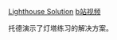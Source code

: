 [Lighthouse Solution](https://frontendmasters.com/courses/web-perf/lighthouse-solution/)
[b站视频](https://www.bilibili.com/video/BV1s34y1r7hB?p=10&vd_source=22af953ea4c09540ad1966711a2d53f0)

托德演示了灯塔练习的解决方案。
